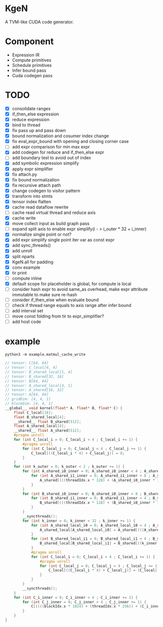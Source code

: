 # KgeN
A TVM-like CUDA code generator.

# Component
* Expression IR
* Compute primitives
* Schedule primitives
* Infer bound pass
* Cuda codegen pass

# TODO
- [x] consolidate ranges
- [x] if_then_else expression
- [x] reduce expression
- [x] bind to thread
- [x] fix pass up and pass down
- [x] bound normalization and cosumer index change
- [x] fix eval_expr_bound with opening and closing corner case
- [ ] add expr comparison for min max expr
- [x] add codegen for reduce and if_then_else expr
- [ ] add boundary test to avoid out of index
- [x] add symbolic expression simplify
- [x] apply expr simplifier
- [x] fix attach.py
- [x] fix bound normalization
- [x] fix recursive attach path
- [x] change codegen to visitor pattern
- [x] transform into stmts
- [x] tensor index flatten 
- [x] cache read dataflow rewrite
- [ ] cache read virtual thread and reduce axis
- [x] cache write
- [x] move collect input as build graph pass
- [ ] expand split axis to enable expr simplify(i - > i_outer * 32 + i_inner)
- [x] normalize single point or not?
- [x] add expr simplify single point iter var as const expr
- [x] add sync_threads()
- [x] add unroll
- [x] split nparts
- [x] KgeN.all for padding
- [x] conv example
- [x] tir print
- [ ] compute inline
- [x] default scope for placeholder is global, for compute is local
- [ ] consider hash expr to avoid same_as overhead, make expr attribute immutable to make sure re-hash
- [ ] consider if_then_else when evaluate bound
- [ ] check if thread range equals to axis range after infer bound
- [ ] add interval set
- [ ] move const folding from tir to expr_simplifier?
- [ ] add host code

# example
```
python3 -m example.matmul_cache_write
```

```c
// tensor: C[64, 64]
// tensor: C_local[4, 4]
// tensor: B_shared_local[1, 4]
// tensor: B_shared[32, 16]
// tensor: B[64, 64]
// tensor: A_shared_local[4, 1]
// tensor: A_shared[16, 32]
// tensor: A[64, 64]
// gridDim: [4, 4, 1]
// blockDim: [4, 4, 1]
__global__ void kernel(float* A, float* B, float* C) {
    float C_local[16];
    float B_shared_local[4];
    __shared__ float B_shared[512];
    float A_shared_local[4];
    __shared__ float A_shared[512];
    #pragma unroll
    for (int C_local_i = 0; C_local_i < 4 ; C_local_i += 1) {
        #pragma unroll
        for (int C_local_j = 0; C_local_j < 4 ; C_local_j += 1) {
            C_local[((C_local_i * 4) + C_local_j)] = 0;
        }
    }
    for (int k_outer = 0; k_outer < 2 ; k_outer += 1) {
        for (int A_shared_i0_inner = 0; A_shared_i0_inner < 4 ; A_shared_i0_inner += 1) {
            for (int A_shared_i1_inner = 0; A_shared_i1_inner < 8 ; A_shared_i1_inner += 1) {
                A_shared[(((threadIdx.x * 128) + (A_shared_i0_inner * 32)) + ((threadIdx.y * 8) + A_shared_i1_inner))] = A[((((threadIdx.x * 256) + (A_shared_i0_inner * 64)) + (blockIdx.x * 1024)) + (((threadIdx.y * 8) + A_shared_i1_inner) + (k_outer * 32)))];
            }
        }
        for (int B_shared_i0_inner = 0; B_shared_i0_inner < 8 ; B_shared_i0_inner += 1) {
            for (int B_shared_i1_inner = 0; B_shared_i1_inner < 4 ; B_shared_i1_inner += 1) {
                B_shared[(((threadIdx.x * 128) + (B_shared_i0_inner * 16)) + ((threadIdx.y * 4) + B_shared_i1_inner))] = B[((((threadIdx.x * 512) + (B_shared_i0_inner * 64)) + (k_outer * 2048)) + (((threadIdx.y * 4) + B_shared_i1_inner) + (blockIdx.y * 16)))];
            }
        }
        __syncthreads();
        for (int k_inner = 0; k_inner < 32 ; k_inner += 1) {
            for (int A_shared_local_i0 = 0; A_shared_local_i0 < 4 ; A_shared_local_i0 += 1) {
                A_shared_local[A_shared_local_i0] = A_shared[(((A_shared_local_i0 * 32) + (threadIdx.x * 128)) + k_inner)];
            }
            for (int B_shared_local_i1 = 0; B_shared_local_i1 < 4 ; B_shared_local_i1 += 1) {
                B_shared_local[B_shared_local_i1] = B_shared[((k_inner * 16) + (B_shared_local_i1 + (threadIdx.y * 4)))];
            }
            #pragma unroll
            for (int C_local_i = 0; C_local_i < 4 ; C_local_i += 1) {
                #pragma unroll
                for (int C_local_j = 0; C_local_j < 4 ; C_local_j += 1) {
                    C_local[((C_local_i * 4) + C_local_j)] = (C_local[((C_local_i * 4) + C_local_j)] + (A_shared_local[C_local_i] * B_shared_local[C_local_j]));
                }
            }
        }
        __syncthreads();
    }
    for (int C_i_inner = 0; C_i_inner < 4 ; C_i_inner += 1) {
        for (int C_j_inner = 0; C_j_inner < 4 ; C_j_inner += 1) {
            C[((((blockIdx.x * 1024) + (threadIdx.x * 256)) + (C_i_inner * 64)) + (((blockIdx.y * 16) + (threadIdx.y * 4)) + C_j_inner))] = C_local[((C_i_inner * 4) + C_j_inner)];
        }
    }
}
```